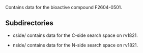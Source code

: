 Contains data for the bioactive compound F2604-0501.

## Subdirectories

- cside/ contains data for the C-side search space on rv1821.

- nside/ contains data for the N-side search space on rv1821.

